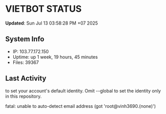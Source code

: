 # VIETBOT STATUS
**Updated**: Sun Jul 13 03:58:28 PM +07 2025

## System Info
- IP: 103.77.172.150
- Uptime: up 1 week, 19 hours, 45 minutes
- Files: 39367

## Last Activity

to set your account's default identity.
Omit --global to set the identity only in this repository.

fatal: unable to auto-detect email address (got 'root@vinh3690.(none)')
